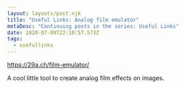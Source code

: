 ```yaml
---
layout: layouts/post.njk
title: "Useful Links: Analog film emulator"
metaDesc: "Continuing posts in the series: Useful Links"
date: 2020-07-09T22:10:57.573Z
tags:
  - usefullinks
---
```

<https://29a.ch/film-emulator/>

A cool little tool to create analog film effects on images.